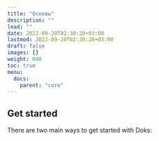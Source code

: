 ```yaml
---
title: "Основы"
description: ""
lead: ""
date: 2022-09-20T02:30:20+03:00
lastmod: 2022-09-20T02:30:20+03:00
draft: false
images: []
weight: 040
toc: true
menu:
  docs:
    parent: "core"
---
```


## Get started

There are two main ways to get started with Doks: